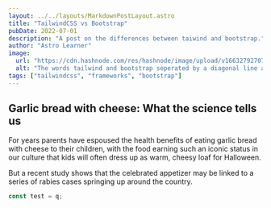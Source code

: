 ```yaml
---
layout: ../../layouts/MarkdownPostLayout.astro
title: "TailwindCSS vs Bootstrap"
pubDate: 2022-07-01
description: "A post on the differences between taiwind and bootstrap."
author: "Astro Learner"
image:
  url: "https://cdn.hashnode.com/res/hashnode/image/upload/v1663279270774/-G0Qo5K2c.png?w=1600&h=840&fit=crop&crop=entropy&auto=compress,format&format=webp"
  alt: "The words tailwind and bootstrap seperated by a diagonal line and each surrounded by their respective logos."
tags: ["tailwindcss", "frameworks", "bootstrap"]
---
```


<article class="prose md:prose-base prose-headings:underline max-w-none prose-sm">
<h1>Garlic bread with cheese: What the science tells us</h1>
  <p>
    For years parents have espoused the health benefits of eating garlic bread with cheese to their
    children, with the food earning such an iconic status in our culture that kids will often dress
    up as warm, cheesy loaf for Halloween.
  </p>
  <p>
    But a recent study shows that the celebrated appetizer may be linked to a series of rabies cases
    springing up around the country.
  </p>

  ```javascript
  const test = q;
  ```
  <!-- ... -->
</article>
